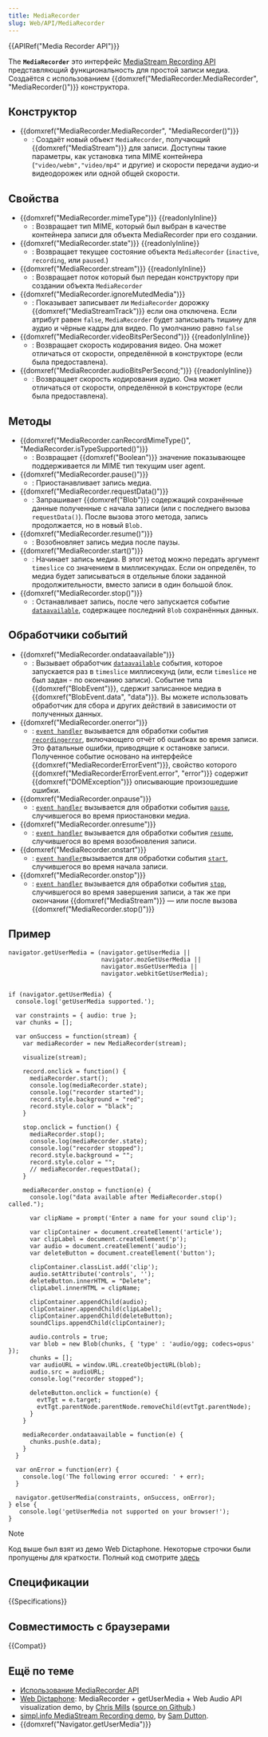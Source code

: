 ```yaml
---
title: MediaRecorder
slug: Web/API/MediaRecorder
---
```


{{APIRef("Media Recorder API")}}

The **`MediaRecorder`** это интерфейс [MediaStream Recording API](/ru/docs/Web/API/MediaStream_Recording_API) представляющий функциональность для простой записи медиа. Создаётся с использованием {{domxref("MediaRecorder.MediaRecorder", "MediaRecorder()")}} конструктора.

## Конструктор

- {{domxref("MediaRecorder.MediaRecorder", "MediaRecorder()")}}
  - : Создаёт новый объект `MediaRecorder`, получающий {{domxref("MediaStream")}} для записи. Доступны такие параметры, как установка типа MIME контейнера (`"video/webm","video/mp4"` и другие) и скорости передачи аудио-и видеодорожек или одной общей скорости.

## Свойства

- {{domxref("MediaRecorder.mimeType")}} {{readonlyInline}}
  - : Возвращает тип MIME, который был выбран в качестве контейнера записи для объекта MediaRecorder при его создании.
- {{domxref("MediaRecorder.state")}} {{readonlyInline}}
  - : Возвращает текущее состояние объекта `MediaRecorder` (`inactive`, `recording`, или `paused`.)
- {{domxref("MediaRecorder.stream")}} {{readonlyInline}}
  - : Возвращает поток который был передан конструктору при создании объекта `MediaRecorder`
- {{domxref("MediaRecorder.ignoreMutedMedia")}}
  - : Показывает записывает ли `MediaRecorder` дорожку {{domxref("MediaStreamTrack")}} если она отключена. Если атрибут равен `false`, `MediaRecorder` будет записывать тишину для аудио и чёрные кадры для видео. По умолчанию равно `false`
- {{domxref("MediaRecorder.videoBitsPerSecond")}} {{readonlyInline}}
  - : Возвращает скорость кодирования видео. Она может отличаться от скорости, определённой в конструкторе (если была предоставлена).
- {{domxref("MediaRecorder.audioBitsPerSecond;")}} {{readonlyInline}}
  - : Возвращает скорость кодирования аудио. Она может отличаться от скорости, определённой в конструкторе (если была предоставлена).

## Методы

- {{domxref("MediaRecorder.canRecordMimeType()", "MediaRecorder.isTypeSupported()")}}
  - : Возвращает {{domxref("Boolean")}} значение показывающее поддерживается ли MIME тип текущим user agent.
- {{domxref("MediaRecorder.pause()")}}
  - : Приостанавливает запись медиа.
- {{domxref("MediaRecorder.requestData()")}}
  - : Запрашивает {{domxref("Blob")}} содержащий сохранённые данные полученные с начала записи (или с последнего вызова `requestData()`). После вызова этого метода, запись продолжается, но в новый `Blob.`
- {{domxref("MediaRecorder.resume()")}}
  - : Возобновляет запись медиа после паузы.
- {{domxref("MediaRecorder.start()")}}
  - : Начинает запись медиа. В этот метод можно передать аргумент `timeslice` со значением в миллисекундах. Если он определён, то медиа будет записываться в отдельные блоки заданной продолжительности, вместо записи в один большой блок.
- {{domxref("MediaRecorder.stop()")}}
  - : Останавливает запись, после чего запускается событие [`dataavailable`](/ru/docs/Web/Events/dataavailable), содержащее последний `Blob` сохранённых данных.

## Обработчики событий

- {{domxref("MediaRecorder.ondataavailable")}}
  - : Вызывает обработчик [`dataavailable`](/ru/docs/Web/Events/dataavailable) события, которое запускается раз в `timeslice` миллисекунд (или, если `timeslice` не был задан - по окончанию записи). Событие типа {{domxref("BlobEvent")}}, сдержит записанное медиа в {{domxref("BlobEvent.data", "data")}}. Вы можете использовать обработчик для сбора и других действий в зависимости от полученных данных.
- {{domxref("MediaRecorder.onerror")}}
  - : [`event handler`](/ru/docs/Web/Events/Event_handlers) вызывается для обработки события [`recordingerror`](/ru/docs/Web/Events/recordingerror), включающего отчёт об ошибках во время записи. Это фатальные ошибки, приводящие к остановке записи. Полученное событие основано на интерфейсе {{domxref("MediaRecorderErrorEvent")}}, свойство которого {{domxref("MediaRecorderErrorEvent.error", "error")}} содержит {{domxref("DOMException")}} описывающие произошедшие ошибки.
- {{domxref("MediaRecorder.onpause")}}
  - : [`event handler`](/ru/docs/Web/Events/Event_handlers) вызывается для обработки события [`pause`](/ru/docs/Web/Events/pause), случившегося во время приостановки медиа.
- {{domxref("MediaRecorder.onresume")}}
  - : [`event handler`](/ru/docs/Web/Events/Event_handlers) вызывается для обработки события [`resume`](/ru/docs/Web/Events/resume), случившегося во время возобновления записи.
- {{domxref("MediaRecorder.onstart")}}
  - : [`event handler`](/ru/docs/Web/Events/Event_handlers)вызывается для обработки события [`start`](/ru/docs/Web/Events/start), случившегося во время начала записи.
- {{domxref("MediaRecorder.onstop")}}
  - : [`event handler`](/ru/docs/Web/Events/Event_handlers) вызывается для обработки события [`stop`](/ru/docs/Web/Events/stop), случившегося во время завершения записи, а так же при окончании {{domxref("MediaStream")}} — или после вызова {{domxref("MediaRecorder.stop()")}}

## Пример

```
navigator.getUserMedia = (navigator.getUserMedia ||
                          navigator.mozGetUserMedia ||
                          navigator.msGetUserMedia ||
                          navigator.webkitGetUserMedia);


if (navigator.getUserMedia) {
  console.log('getUserMedia supported.');

  var constraints = { audio: true };
  var chunks = [];

  var onSuccess = function(stream) {
    var mediaRecorder = new MediaRecorder(stream);

    visualize(stream);

    record.onclick = function() {
      mediaRecorder.start();
      console.log(mediaRecorder.state);
      console.log("recorder started");
      record.style.background = "red";
      record.style.color = "black";
    }

    stop.onclick = function() {
      mediaRecorder.stop();
      console.log(mediaRecorder.state);
      console.log("recorder stopped");
      record.style.background = "";
      record.style.color = "";
      // mediaRecorder.requestData();
    }

    mediaRecorder.onstop = function(e) {
      console.log("data available after MediaRecorder.stop() called.");

      var clipName = prompt('Enter a name for your sound clip');

      var clipContainer = document.createElement('article');
      var clipLabel = document.createElement('p');
      var audio = document.createElement('audio');
      var deleteButton = document.createElement('button');

      clipContainer.classList.add('clip');
      audio.setAttribute('controls', '');
      deleteButton.innerHTML = "Delete";
      clipLabel.innerHTML = clipName;

      clipContainer.appendChild(audio);
      clipContainer.appendChild(clipLabel);
      clipContainer.appendChild(deleteButton);
      soundClips.appendChild(clipContainer);

      audio.controls = true;
      var blob = new Blob(chunks, { 'type' : 'audio/ogg; codecs=opus' });
      chunks = [];
      var audioURL = window.URL.createObjectURL(blob);
      audio.src = audioURL;
      console.log("recorder stopped");

      deleteButton.onclick = function(e) {
        evtTgt = e.target;
        evtTgt.parentNode.parentNode.removeChild(evtTgt.parentNode);
      }
    }

    mediaRecorder.ondataavailable = function(e) {
      chunks.push(e.data);
    }
  }

  var onError = function(err) {
    console.log('The following error occured: ' + err);
  }

  navigator.getUserMedia(constraints, onSuccess, onError);
} else {
   console.log('getUserMedia not supported on your browser!');
}
```

> [!NOTE]
> Код выше был взят из демо Web Dictaphone. Некоторые строчки были пропущены для краткости. Полный код смотрите [здесь](https://github.com/mdn/web-dictaphone/)

## Спецификации

{{Specifications}}

## Совместимость с браузерами

{{Compat}}

## Ещё по теме

- [Использование MediaRecorder API](/ru/docs/Web/API/MediaRecorder_API/Using_the_MediaRecorder_API)
- [Web Dictaphone](https://mdn.github.io/web-dictaphone/): MediaRecorder + getUserMedia + Web Audio API visualization demo, by [Chris Mills](https://twitter.com/chrisdavidmills) ([source on Github](https://github.com/mdn/web-dictaphone/).)
- [simpl.info MediaStream Recording demo](https://simpl.info/mediarecorder/), by [Sam Dutton](https://twitter.com/sw12).
- {{domxref("Navigator.getUserMedia")}}
